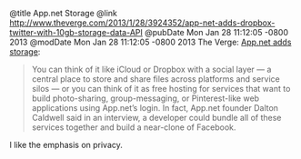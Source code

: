 @title App.net Storage
@link http://www.theverge.com/2013/1/28/3924352/app-net-adds-dropbox-twitter-with-10gb-storage-data-API
@pubDate Mon Jan 28 11:12:05 -0800 2013
@modDate Mon Jan 28 11:12:05 -0800 2013
The Verge: <a href="http://www.theverge.com/2013/1/28/3924352/app-net-adds-dropbox-twitter-with-10gb-storage-data-API">App.net adds storage</a>:

>You can think of it like iCloud or Dropbox with a social layer — a central place to store and share files across platforms and service silos — or you can think of it as free hosting for services that want to build photo-sharing, group-messaging, or Pinterest-like web applications using App.net’s login. In fact, App.net founder Dalton Caldwell said in an interview, a developer could bundle all of these services together and build a near-clone of Facebook.

I like the emphasis on privacy.
